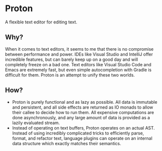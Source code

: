 Proton
======

A flexible text editor for editing text.

Why?
----

When it comes to text editors, it seems to me that there is no 
compromise between performance and power. IDEs like Visual Studio and 
IntelliJ offer incredible features, but can barely keep up on a good 
day and will completely freeze on a bad one. Text editors like Visual 
Studio Code and Emacs are extremely fast, but even simple 
autocompletion with Gradle is difficult for them. Proton is an attempt
to unify these two worlds.

How?
----

- Proton is purely functional and as lazy as possible. All data is 
immutable and persistent, and all side effects are returned as IO
monads to allow their callee to decide how to run them. All expensive
computations are done asynchronously, and any large amount of data is
provided as a lazily evaluated stream.
- Instead of operating on text buffers, Proton operates on an actual
AST. Instead of using incredibly complicated tricks to efficiently
parse, format, and refactor text, language plugins can operate on an
internal data structure which exactly matches their semantics.
